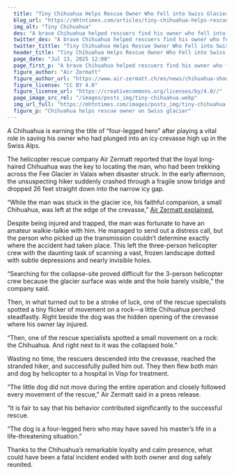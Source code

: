 ```yaml
---
  title: "Tiny Chihuahua Helps Rescue Owner Who Fell into Swiss Glacier"
  blog_url: "https://mhtntimes.com/articles/tiny-chihuahua-helps-rescue-owner-who-fell-into-swiss-glacier"
  img_alt: "Tiny Chihuahua"
  des: "A brave Chihuahua helped rescuers find his owner who fell into a 26-foot crevasse in the Swiss Alps. Learn how this loyal pup became a true four-legged hero."
  twitter_des: "A brave Chihuahua helped rescuers find his owner who fell into a 26-foot crevasse in the Swiss Alps. Learn how this loyal pup became a true four-legged hero."
  twitter_tittle: "Tiny Chihuahua Helps Rescue Owner Who Fell into Swiss Glacier"
  header_title: "Tiny Chihuahua Helps Rescue Owner Who Fell into Swiss Glacier"
  page_date: "Jul 13, 2025 12:00"
  page_first_p: "A brave Chihuahua helped rescuers find his owner who fell into a 26-foot crevasse in the Swiss Alps. Learn how this loyal pup became a true four-legged hero."
  figure_author: "Air Zermatt"
  figure_author_url: "https://www.air-zermatt.ch/en/news/chihuahua-shows-air-zermatt-the-way-to-the-crevasse-433"
  figure_license: "CC BY 4.0"
  figure_license_url: "https://creativecommons.org/licenses/by/4.0//"
  page_image_src_rel: "/images/posts_img/tiny-chihuahua.webp"
  img_url_full: "https://mhtntimes.com/images/posts_img/tiny-chihuahua.webp"
  figure_p: "Chihuahua helps rescue owner on Swiss glacier"
---
```


A Chihuahua is earning the title of “four-legged hero” after playing a vital role in saving his owner who had plunged into an icy crevasse high up in the Swiss Alps.

The helicopter rescue company Air Zermatt reported that the loyal long-haired Chihuahua was the key to locating the man, who had been trekking across the Fee Glacier in Valais when disaster struck. In the early afternoon, the unsuspecting hiker suddenly crashed through a fragile snow bridge and dropped 26 feet straight down into the narrow icy gap.

“While the man was stuck in the glacier ice, his faithful companion, a small Chihuahua, was left at the edge of the crevasse,” <u><a target="_blank" href="https://www.air-zermatt.ch/en/news/chihuahua-shows-air-zermatt-the-way-to-the-crevasse-433">Air Zermatt explained.</a></u>

Despite being injured and trapped, the man was fortunate to have an amateur walkie-talkie with him. He managed to send out a distress call, but the person who picked up the transmission couldn’t determine exactly where the accident had taken place. This left the three-person helicopter crew with the daunting task of scanning a vast, frozen landscape dotted with subtle depressions and nearly invisible holes.

“Searching for the collapse-site proved difficult for the 3-person helicopter crew because the glacier surface was wide and the hole barely visible,” the company said.

Then, in what turned out to be a stroke of luck, one of the rescue specialists spotted a tiny flicker of movement on a rock—a little Chihuahua perched steadfastly. Right beside the dog was the hidden opening of the crevasse where his owner lay injured.

“Then, one of the rescue specialists spotted a small movement on a rock: the Chihuahua. And right next to it was the collapsed hole.”

Wasting no time, the rescuers descended into the crevasse, reached the stranded hiker, and successfully pulled him out. They then flew both man and dog by helicopter to a hospital in Visp for treatment.

“The little dog did not move during the entire operation and closely followed every movement of the rescue,” Air Zermatt said in a press release.

“It is fair to say that his behavior contributed significantly to the successful rescue.

“The dog is a four-legged hero who may have saved his master’s life in a life-threatening situation.”

Thanks to the Chihuahua’s remarkable loyalty and calm presence, what could have been a fatal incident ended with both owner and dog safely reunited.
